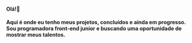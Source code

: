 #### Olá!👋

#### Aqui é onde eu tenho meus projetos, concluídos e ainda em progresso. Sou programadora front-end junior e buscando uma oportunidade de mostrar meus talentos. 

